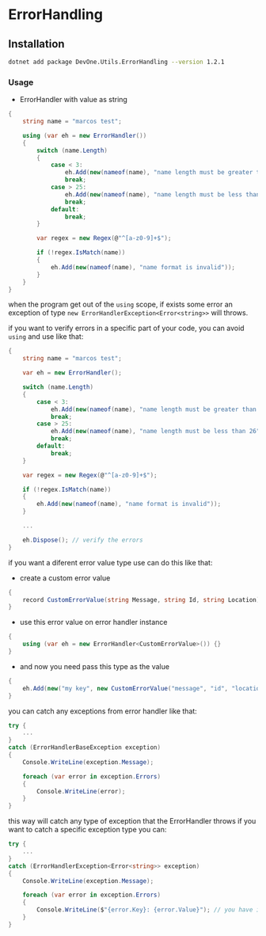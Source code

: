 # ErrorHandling

## Installation

```sh
dotnet add package DevOne.Utils.ErrorHandling --version 1.2.1
```

### Usage

- ErrorHandler with value as string

```cs
{
    string name = "marcos test";

    using (var eh = new ErrorHandler())
    {
        switch (name.Length)
        {
            case < 3:
                eh.Add(new(nameof(name), "name length must be greater than 2"));
                break;
            case > 25:
                eh.Add(new(nameof(name), "name length must be less than 26"));
                break;
            default:
                break;
        }

        var regex = new Regex(@"^[a-z0-9]+$");

        if (!regex.IsMatch(name))
        {
            eh.Add(new(nameof(name), "name format is invalid"));
        }
    }
}
```

when the program get out of the `using` scope, if exists some error an exception of type
`new ErrorHandlerException<Error<string>>` will throws.

if you want to verify errors in a specific part of your code, you can avoid `using` and use like that:

```cs
{
    string name = "marcos test";

    var eh = new ErrorHandler();

    switch (name.Length)
    {
        case < 3:
            eh.Add(new(nameof(name), "name length must be greater than 2"));
            break;
        case > 25:
            eh.Add(new(nameof(name), "name length must be less than 26"));
            break;
        default:
            break;
    }

    var regex = new Regex(@"^[a-z0-9]+$");

    if (!regex.IsMatch(name))
    {
        eh.Add(new(nameof(name), "name format is invalid"));
    }

    ...

    eh.Dispose(); // verify the errors
}
```

if you want a diferent error value type use can do this like that:

* create a custom error value
```cs
{
    record CustomErrorValue(string Message, string Id, string Location);
}
```

* use this error value on error handler instance
```cs
{
    using (var eh = new ErrorHandler<CustomErrorValue>()) {}
}
```

* and now you need pass this type as the value
```cs
{
    eh.Add(new("my key", new CustomErrorValue("message", "id", "location")));
}
```

you can catch any exceptions from error handler like that:

```cs
try {
    ...
}
catch (ErrorHandlerBaseException exception)
{
    Console.WriteLine(exception.Message);

    foreach (var error in exception.Errors)
    {
        Console.WriteLine(error);
    }
}
```

this way will catch any type of exception that the ErrorHandler throws
if you want to catch a specific exception type you can:

```cs
try {
    ...
}
catch (ErrorHandlerException<Error<string>> exception)
{
    Console.WriteLine(exception.Message);

    foreach (var error in exception.Errors)
    {
        Console.WriteLine($"{error.Key}: {error.Value}"); // you have intellisense
    }
}
```
